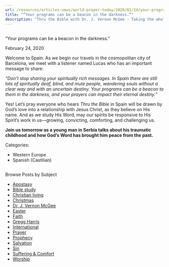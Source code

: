 ```yaml
---
url: /resources/articles-news/world-prayer-today/2020/02/24/your-programs-can-be-a-beacon-in-the-darkness-
title: "“Your programs can be a beacon in the darkness.”"
description: "Thru the Bible with Dr. J. Vernon McGee - Taking the whole Word to the whole world"
---
```







## 
 “Your programs can be a beacon in the darkness.”


February 24, 2020
![]()




Welcome to Spain. As we begin our travels in the cosmopolitan city of Barcelona, we meet with a listener named Lucas who has an important message to share:


*“Don’t stop sharing your spiritually rich messages. In Spain there are still lots of spiritually deaf, blind, and mute people, wandering souls without a clear way and with an uncertain destiny. Your programs can be a beacon to them in the darkness, and your prayers can impact their eternal destiny.”* 


Yes! Let’s pray everyone who hears *Thru the Bible* in Spain will be drawn by God’s love into a relationship with Jesus Christ, as they believe on His name. And as we study His Word, may our spirits be responsive to His Spirit’s work in us—growing, convicting, comforting, and challenging us. 


**Join us tomorrow as a young man in Serbia talks about his traumatic childhood and how God’s Word has brought him peace from the past.**



Categories: 


* Western Europe
* Spanish (Castilian)









## 
 Browse Posts by Subject


* [Apostasy](/resources/articles-news/-in-tags/tags/Apostasy)
* [Bible study](/resources/articles-news/-in-tags/tags/Bible-study)
* [Christian living](/resources/articles-news/-in-tags/tags/Christian-living)
* [Christmas](/resources/articles-news/-in-tags/tags/Christmas)
* [Dr. J. Vernon McGee](/resources/articles-news/-in-tags/tags/Dr-J-Vernon-McGee)
* [Easter](/resources/articles-news/-in-tags/tags/easter)
* [Faith](/resources/articles-news/-in-tags/tags/Faith)
* [Gregg Harris](/resources/articles-news/-in-tags/tags/Gregg-Harris)
* [International](/resources/articles-news/-in-tags/tags/International)
* [Prayer](/resources/articles-news/-in-tags/tags/prayer)
* [Prophecy](/resources/articles-news/-in-tags/tags/Prophecy)
* [Salvation](/resources/articles-news/-in-tags/tags/Salvation)
* [Sin](/resources/articles-news/-in-tags/tags/sin)
* [Suffering & Comfort](/resources/articles-news/-in-tags/tags/Suffering-Comfort)
* [Worship](/resources/articles-news/-in-tags/tags/worship)






